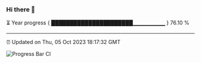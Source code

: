 ### Hi there 👋

⏳ Year progress { ██████████████████████▁▁▁▁▁▁▁▁ } 76.10 %

---

⏰ Updated on Thu, 05 Oct 2023 18:17:32 GMT

![Progress Bar CI](https://github.com/liununu/liununu/workflows/Progress%20Bar%20CI/badge.svg)
